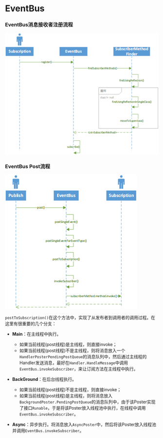 # EventBus

### EventBus消息接收者注册流程

![](images/EventBus.register.png)

### EventBus Post流程

![](images/EventBus.Post.png)


`postToSubscription()`在这个方法中，实现了从发布者到调用者的调用过程。在这里有很重要的几个分支：

  - **Main**：在主线程中执行。
    - 如果当前线程(post线程)是主线程，则直接invoke；
    - 如果当前线程(post线程)不是主线程，则将消息放入一个`HandlerPosterPendingPostQueue`的消息队列中，然后通过主线程的Handler发送消息，最好在`Handler.HandleMessage`中调用`EventBus.invokeSubscriber`，来让订阅方法在主线程中执行。

  - **BackGround**：在后台线程执行。
    - 如果当前线程(post线程)不是主线程，则直接invoke；
    - 如果当前线程(post线程)是主线程，则将消息放入`BackgroundPoster.PendingPostQueue`的消息队列中，由于该Poster实现了接口`Runable`，于是将该Poster放入线程池中执行，在线程中调用`EventBus.invokeSubscriber`。

  - **Async**：异步执行。将消息放入`AsyncPoster`中，然后将该Poster放入线程池并调用`EventBus.invokeSubscriber`。

